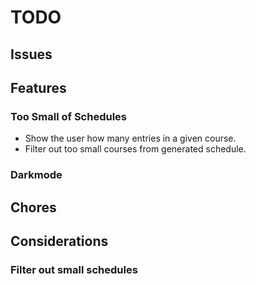# TODO
## Issues

## Features
### Too Small of Schedules
- Show the user how many entries in a given course.
- Filter out too small courses from generated schedule.

### Darkmode

## Chores

## Considerations

### Filter out small schedules

